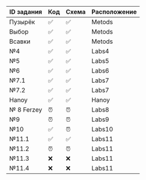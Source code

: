 
|  ID задания  | Код  | Схема   | Расположение  |
|--------------|------|---------|---------------|
|Пузырёк|  &#9989; |  &#9989; |Metods|
|Выбор|  &#9989; |  &#9989; |Metods|
|Всавки|  &#9989; |  &#9989; |Metods|
| №4           |&#9989;| &#9989;| Labs4 |
| №5           |  &#9989; |  &#9989;   | Labs5 |
| №6           |  &#9989;  |  &#9989;  | Labs6|
| №7.1        |   &#9989;  |  &#9989;  | Labs7 |
| №7.2        |    &#9989;  |   &#9989;|  Labs7 |
| Hanoy| &#9989;| &#9989;| Hanoy|
| № 8 Ferzey        |    &#9200; |    &#9200;  | Labs8  |
| №9          | &#9200;  |    &#9200;  | Labs9   |
| №10         |    &#9989; |   &#9200;  | Labs10 |
| №11.1        |  &#9989; | &#9989;  | Labs11 |
| №11.2        |  &#9200;  |  &#9200;  | Labs11 |
| №11.3       |  &#10060;  |  &#10060; | Labs11 |
| №11.4      |   &#10060;  | &#10060; | Labs11 |


